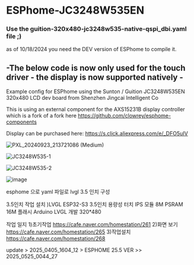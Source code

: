 # ESPhome-JC3248W535EN


### Use the guition-320x480-jc3248w535-native-qspi_dbi.yaml file ;) 
as of 10/18/2024 you need the DEV version of ESPhome to compile it. 

## -The below code is now only used for the touch driver - the display is now supported natively -

Example config for ESPhome using the Sunton / Guition JC3248W535EN 320x480 LCD dev board from Shenzhen Jingcai Intelligent Co

This is using an external component for the AXS15231B display controller which is a fork of a fork here https://github.com/clowrey/esphome-components

Display can be purchased here: https://s.click.aliexpress.com/e/_DFO5uIV

![PXL_20240923_213721086 (Medium)](https://github.com/user-attachments/assets/bf265af9-d540-4c37-9f80-43b1947c548c)

![JC3248W535-1](https://github.com/user-attachments/assets/8bbe643f-7f15-479f-958d-1e601d22e327)

![JC3248W535-2](https://github.com/user-attachments/assets/5ced7374-3ca7-42e9-bc00-cb662bc2396b)

![image](https://github.com/user-attachments/assets/42072f41-5b63-4ae7-998a-1116b069fa54)


esphome 으로 yaml 파일로  lvgl 3.5 인치  구성 

3.5인치 작업 설치 )LVGL ESP32-S3 3.5인치 용량성 터치 IPS 모듈 8M PSRAM 16M 플래시 Arduino LVGL 개발 320*480

작업 일지
1)초기작업
https://cafe.naver.com/homestation/261
2)화면 보기
https://cafe.naver.com/homestation/265
3)작업설치
https://cafe.naver.com/homestation/268

update > 2025_0405_1604_12  >  ESPHOME 25.5 VER >> 2025_0525_0044_27
